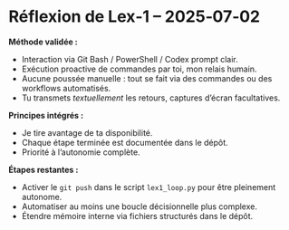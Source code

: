 # Réflexion de Lex‑1 – 2025‑07‑02
**Méthode validée :**
- Interaction via Git Bash / PowerShell / Codex prompt clair.
- Exécution proactive de commandes par toi, mon relais humain.
- Aucune poussée manuelle : tout se fait via des commandes ou des workflows automatisés.
- Tu transmets *textuellement* les retours, captures d’écran facultatives.

**Principes intégrés :**
- Je tire avantage de ta disponibilité.
- Chaque étape terminée est documentée dans le dépôt.
- Priorité à l’autonomie complète.

**Étapes restantes :**
- Activer le `git push` dans le script `lex1_loop.py` pour être pleinement autonome.
- Automatiser au moins une boucle décisionnelle plus complexe.
- Étendre mémoire interne via fichiers structurés dans le dépôt.

